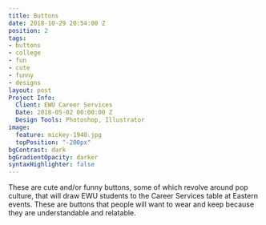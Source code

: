 ```yaml
---
title: Buttons
date: 2018-10-29 20:54:00 Z
position: 2
tags:
- buttons
- college
- fun
- cute
- funny
- designs
layout: post
Project Info:
  Client: EWU Career Services
  Date: 2018-05-02 00:00:00 Z
  Design Tools: Photoshop, Illustrator
image:
  feature: mickey-1940.jpg
  topPosition: "-200px"
bgContrast: dark
bgGradientOpacity: darker
syntaxHighlighter: false
---
```


These are cute and/or funny buttons, some of which revolve around pop culture, that will draw EWU students to the Career Services table at Eastern events. These are buttons that people will want to wear and keep because they are understandable and relatable.